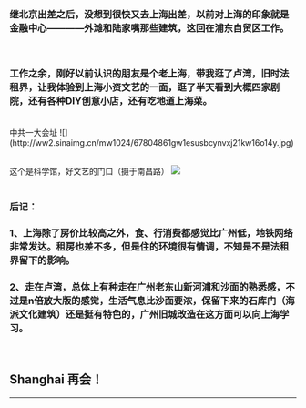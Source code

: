 <!-- 
.. link: 
.. description: 
.. tags:  travel
.. date: 2015/06/06 14:31:56
.. title: 侬好，上海（work trip at ShangHai）
.. slug: work-trip-at-shanghai
-->

### 继北京出差之后，没想到很快又去上海出差，以前对上海的印象就是金融中心————外滩和陆家嘴那些建筑，这回在浦东自贸区工作。

<br/>

### 工作之余，刚好以前认识的朋友是个老上海，带我逛了卢湾，旧时法租界，让我体验到上海小资文艺的一面，逛了半天看到大概四家剧院，还有各种DIY创意小店，还有吃地道上海菜。

<br/>
中共一大会址
![](http://ww2.sinaimg.cn/mw1024/67804861gw1esusbcynvxj21kw16o14y.jpg)

<br/>
<br/>

这个是科学馆，好文艺的门口（摄于南昌路）
![](http://ww3.sinaimg.cn/mw1024/67804861gw1esusck4k1oj21kw23utxy.jpg)
<br/>
<br/>

<!-- TEASER_END -->

### 后记：
### 1、上海除了房价比较高之外，食、行消费都感觉比广州低，地铁网络非常发达。租房也差不多，但是住的环境很有情调，不知是不是法租界留下的影响。
### 2、走在卢湾，总体上有种走在广州老东山新河浦和沙面的熟悉感，不过是n倍放大版的感觉，生活气息比沙面要浓，保留下来的石库门（海派文化建筑）还是挺有特色的，广州旧城改造在这方面可以向上海学习。
<br/>

## Shanghai 再会！

 * * *
